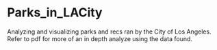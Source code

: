 # Parks_in_LACity

Analyzing and visualizing parks and recs ran by the City of Los Angeles. Refer to pdf for more of an in depth analyze using the data found.
